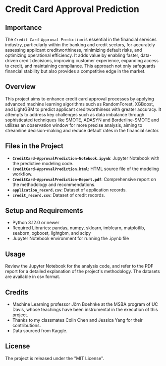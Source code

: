 # Credit Card Approval Prediction

## Importance

The `Credit Card Approval Prediction` is essential in the financial services industry, particularly within the banking and credit sectors, for accurately assessing applicant creditworthiness, minimizing default risks, and optimizing operational efficiency. It adds value by enabling faster, data-driven credit decisions, improving customer experience, expanding access to credit, and maintaining compliance. This approach not only safeguards financial stability but also provides a competitive edge in the market.

## Overview

This project aims to enhance credit card approval processes by applying advanced machine learning algorithms such as RandomForest, XGBoost, and LightGBM to predict applicant creditworthiness with greater accuracy. It attempts to address key challenges such as data imbalance through sophisticated techniques like SMOTE, ADASYN and Borderline-SMOTE and utilizes an observation window for more precise analysis, aiming to streamline decision-making and reduce default rates in the financial sector.

## Files in the Project

- **`CreditCard-ApprovalPrediction-Notebook.ipynb`**: Jupyter Notebook with the predictive modeling code.
- **`CreditCard-ApprovalPrediction.html`**: HTML source file of the modeling workflow.
- **`CreditCard-ApprovalPrediction-Report.pdf`**: Comprehensive report on the methodology and recommendations.
- **`application_record.csv`**: Dataset of application records.
- **`credit_record.csv`**: Dataset of credit records.

## Setup and Requirements

- Python 3.12.0 or newer
- Required Libraries: pandas, numpy, sklearn, imblearn, matplotlib, seaborn, xgboost, lightgbm, and scipy
- Jupyter Notebook environment for running the .ipynb file

## Usage

Review the Jupyter Notebook for the analysis code, and refer to the PDF report for a detailed explanation of the project's methodology. The datasets are available in csv format.

## Credits

- Machine Learning professor Jörn Boehnke at the MSBA program of UC Davis, whose teachings have been instrumental in the execution of this project.
- Thanks to my classmates Colin Chen and Jessica Yang for their contributions.
- Data sourced from Kaggle.

## License

The project is released under the "MIT License".
